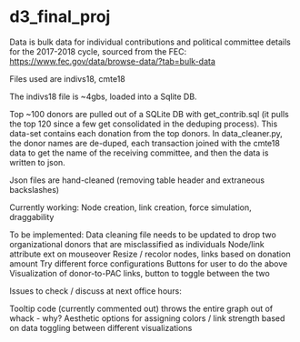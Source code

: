 # d3_final_proj

Data is bulk data for individual contributions and political
committee details for the 2017-2018 cycle, sourced from the FEC:
https://www.fec.gov/data/browse-data/?tab=bulk-data

Files used are indivs18, cmte18

The indivs18 file is ~4gbs, loaded into a Sqlite DB.

Top ~100 donors are pulled out of a SQLite DB with get_contrib.sql (it pulls
  the top 120 since a few get consolidated in the deduping process). This data-set
  contains each donation from the top donors. In data_cleaner.py, the donor names
  are de-duped, each transaction joined with the cmte18 data to get the name of the
  receiving committee, and then the data is written to json.

Json files are hand-cleaned (removing table header and extraneous backslashes)

Currently working: Node creation, link creation, force simulation, draggability

To be implemented:
Data cleaning file needs to be updated to drop two organizational donors that are misclassified as individuals
Node/link attribute ext on mouseover
Resize / recolor nodes, links based on donation amount
Try different force configurations
Buttons for user to do the above
Visualization of donor-to-PAC links, button to toggle between the two

Issues to check / discuss at next office hours:

  Tooltip code (currently commented out) throws the entire graph out of whack - why?
  Aesthetic options for assigning colors / link strength based on data
  toggling between different visualizations
